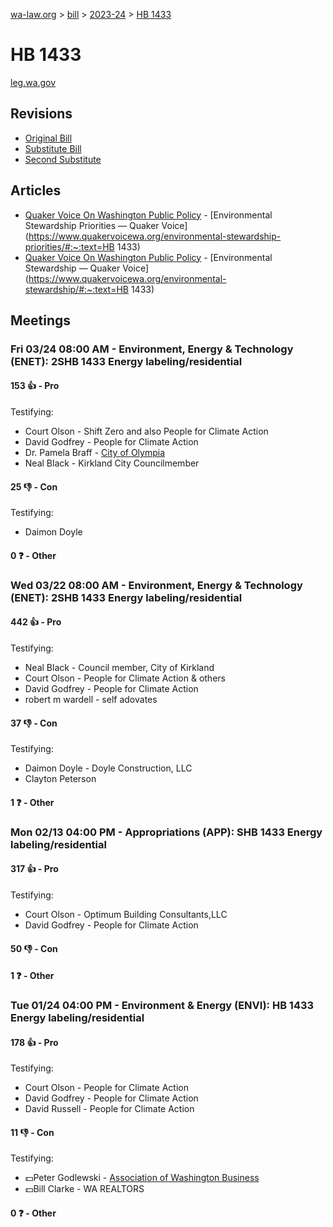 [wa-law.org](/) > [bill](/bill/) > [2023-24](/bill/2023-24/) > [HB 1433](/bill/2023-24/hb/1433/)

# HB 1433
[leg.wa.gov](https://app.leg.wa.gov/billsummary?BillNumber=1433&Year=2023&Initiative=false)

## Revisions
* [Original Bill](1/)
* [Substitute Bill](S/)
* [Second Substitute](S2/)

## Articles
* [Quaker Voice On Washington Public Policy](/org/quaker_voice_on_washington_public_policy/) - [Environmental Stewardship Priorities — Quaker Voice](https://www.quakervoicewa.org/environmental-stewardship-priorities/#:~:text=HB 1433)
* [Quaker Voice On Washington Public Policy](/org/quaker_voice_on_washington_public_policy/) - [Environmental Stewardship — Quaker Voice](https://www.quakervoicewa.org/environmental-stewardship/#:~:text=HB 1433)

## Meetings
### Fri 03/24 08:00 AM - Environment, Energy & Technology (ENET): 2SHB 1433 Energy labeling/residential
#### 153 👍 - Pro
Testifying:
* Court Olson - Shift Zero and also People for Climate Action
* David Godfrey - People for Climate Action
* Dr. Pamela Braff - [City of Olympia](/org/city_of_olympia/)
* Neal Black - Kirkland City Councilmember

#### 25 👎 - Con
Testifying:
* Daimon Doyle

#### 0 ❓ - Other

### Wed 03/22 08:00 AM - Environment, Energy & Technology (ENET): 2SHB 1433 Energy labeling/residential
#### 442 👍 - Pro
Testifying:
* Neal Black - Council member,  City of Kirkland
* Court Olson - People for Climate Action & others
* David Godfrey - People for Climate Action
* robert m wardell - self adovates

#### 37 👎 - Con
Testifying:
* Daimon Doyle - Doyle Construction, LLC
* Clayton Peterson

#### 1 ❓ - Other

### Mon 02/13 04:00 PM - Appropriations (APP): SHB 1433 Energy labeling/residential
#### 317 👍 - Pro
Testifying:
* Court Olson - Optimum Building Consultants,LLC
* David Godfrey - People for Climate Action

#### 50 👎 - Con

#### 1 ❓ - Other

### Tue 01/24 04:00 PM - Environment & Energy (ENVI): HB 1433 Energy labeling/residential
#### 178 👍 - Pro
Testifying:
* Court Olson - People for Climate Action
* David Godfrey - People for Climate Action
* David Russell - People for Climate Action

#### 11 👎 - Con
Testifying:
* 💵Peter Godlewski - [Association of Washington Business](/org/association_of_washington_business/)
* 💵Bill Clarke - WA REALTORS

#### 0 ❓ - Other
